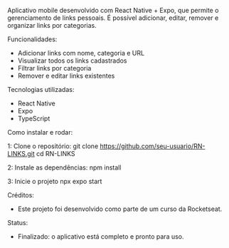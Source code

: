 Aplicativo mobile desenvolvido com React Native + Expo, que permite o gerenciamento de links pessoais. É possível adicionar, editar, remover e organizar links por categorias.

Funcionalidades:
- Adicionar links com nome, categoria e URL
- Visualizar todos os links cadastrados
- Filtrar links por categoria
- Remover e editar links existentes

Tecnologias utilizadas: 
- React Native
- Expo
- TypeScript


Como instalar e rodar:

1: Clone o repositório:
git clone https://github.com/seu-usuario/RN-LINKS.git
cd RN-LINKS

2: Instale as dependências:
npm install

3: Inicie o projeto
npx expo start


Créditos:
- Este projeto foi desenvolvido como parte de um curso da Rocketseat.

Status:
- Finalizado: o aplicativo está completo e pronto para uso.



